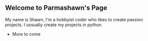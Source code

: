 ## Welcome to Parmashawn's Page

My name is Shawn, I'm a hobbyist coder who likes to create passion projects. I ussually create my projects in python.

- More to come
